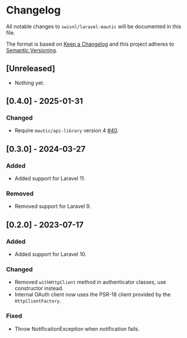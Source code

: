# Changelog

All notable changes to `swisnl/laravel-mautic` will be documented in this file.

The format is based on [Keep a Changelog](http://keepachangelog.com/en/1.0.0/)
and this project adheres to [Semantic Versioning](http://semver.org/spec/v2.0.0.html).

## [Unreleased]

* Nothing yet.


## [0.4.0] - 2025-01-31

### Changed

* Require `mautic/api-library` version 4 [#40](https://github.com/swisnl/laravel-mautic/pull/40).


## [0.3.0] - 2024-03-27

### Added

* Added support for Laravel 11.

### Removed

* Removed support for Laravel 9.


## [0.2.0] - 2023-07-17

### Added

* Added support for Laravel 10.

### Changed

* Removed `withHttpClient` method in authenticator classes, use constructor instead.
* Internal OAuth client now uses the PSR-18 client provided by the `HttpClientFactory`.

### Fixed

* Throw NotificationException when notification fails.
